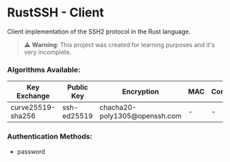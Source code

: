 # RustSSH - Client

Client implementation of the SSH2 protocol in the Rust language.

> :warning: **Warning**: This project was created for learning purposes and it's very incomplete.


### Algorithms Available:
| Key Exchange      | Public Key  | Encryption                     | MAC | Compression |
|-------------------|-------------|--------------------------------|-----|-------------|
| curve25519-sha256 | ssh-ed25519 | chacha20-poly1305\@openssh.com | -   | -           |


### Authentication Methods:
- password
